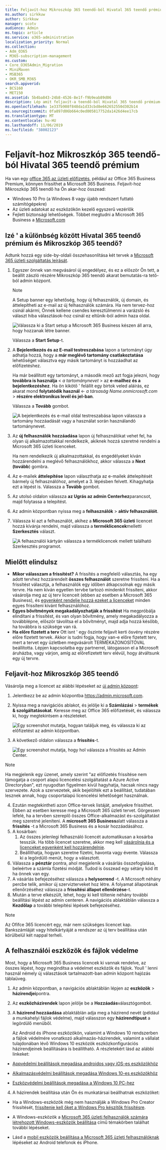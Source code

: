 ```yaml
---
title: Feljavít-hoz Mikroszkóp 365 teendő-ból Hivatal 365 teendő prémium
ms.author: sirkkuw
author: Sirkkuw
manager: scotv
audience: Admin
ms.topic: article
ms.service: o365-administration
localization_priority: Normal
ms.collection:
- Adm_O365
- M365-subscription-management
ms.custom:
- Core_O365Admin_Migration
- MiniMaven
- MSB365
- OKR_SMB_M365
search.appverid:
- BCS160
- MET150
ms.assetid: 5b4ba843-24b8-4526-8e1f-f9b9eab89d06
description: Lép amit feljavít-a teendő-ból Hivatal 365 teendő prémium-hoz Mikroszkóp 365 teendő.
ms.openlocfilehash: 1e337b908f848da1d33cbd8e662652550d302b14
ms.sourcegitcommit: 0fa897d06b664c0ed005817752da1426d4ee17cb
ms.translationtype: MT
ms.contentlocale: hu-HU
ms.lasthandoff: 11/06/2019
ms.locfileid: "38002123"
---
```

# <a name="upgrade-to-microsoft-365-business-from-office-365-business-premium"></a>Feljavít-hoz Mikroszkóp 365 teendő-ból Hivatal 365 teendő prémium

Ha van egy [office 365 az üzleti előfizetés](https://products.office.com/compare-all-microsoft-office-products-4-column?activetab=tab:primaryr2), például az Office 365 Business Premium, könnyen frissíthet a Microsoft 365 Business. Feljavít-hoz Mikroszkóp 365 teendő ha Ön akar-hoz összead: 
- Windows 10 Pro (a Windows 8 vagy újabb rendszert futtató számítógépekre)
- Az üzleti adatokat az eszközökön kezelő egyszerű vezérlők
- Fejlett biztonsági lehetőségek.
Többet megtudni a Microsoft 365 Business a [Microsoft.com](https://www.microsoft.com/microsoft-365/business)

## <a name="whats-the-difference-between-office-365-business-premium-and-microsoft-365-business"></a>Izé ' a különbség között Hivatal 365 teendő prémium és Mikroszkóp 365 teendő?
Adtunk hozzá egy side-by-oldali összehasonlítása két tervek a [Microsoft 365 üzleti szolgáltatás leírását](https://docs.microsoft.com/office365/servicedescriptions/microsoft-365-service-descriptions/microsoft-365-business-service-description). 

1. Egyszer önnek van megvásárol új engedélyez, és ez a először Ön tett, a beállít zászló részére Mikroszkóp 365 teendő akarat bemutatás-ra tető-ból admin központ.
    
    > [!NOTE]
    > A Setup banner egy lehetőség, hogy új felhasználók, új domain, és áttelepítheti az e-mail az új felhasználók számára. Ha nem tervez-hoz csinál akármi, Önnek kellene csendes keresztülmenni a varázsló és választ hiba választások-hoz csinál ez eltűnik-ból admin haza oldal. 
  
   ![Válassza ki a Start setup a Microsoft 365 Business készen áll arra, hogy hozzanak létre banner.](media/8d3b0d97-7cca-497f-9364-4b00ad670209.png)
  
    Válassza a **Start Setup**-t.
    
2. A **Bejelentkezés és az E-mail testreszabása** lapon a tartományt úgy adhatja hozzá, hogy a **már meglévő tartomány csatlakoztatása** lehetőséget választva egy másik tartományt is hozzáadhat az előfizetéshez. 
    
    Ha már beállított egy tartományt, a második mező azt fogja jelezni, hogy **továbbra is használja** \< _a tartománynevet_ \> az **e-mailhez és a bejelentkezéshez**.   Ha ön kikötő ' felállít egy birtok veled aláírás, ez akarat mond **folytatódik használ** \<- _a társaság Name.onmicrosoft.com_ \> **részére elektronikus levél és jel-ban**.  
    
    Válassza a **Tovább** gombot.
    
    ![A bejelentkezés és e-mail oldal testreszabása lapon válassza a tartomány hozzáadását vagy a használat során használandó tartománynevet.](media/c3f5cfb2-1189-4d2f-803b-c9feb008a7a3.png)
  
3. Az **új felhasználók hozzáadása** lapon új felhasználókat vehet fel, ha olyan új alkalmazottakkal rendelkezik, akiknek hozzá szeretné rendelni a Microsoft 365 üzleti licenceket. 
    
    Ha nem rendelkezik új alkalmazottakkal, és engedélyeket kíván hozzárendelni a meglévő felhasználókhoz, akkor válassza a **Next (tovább**) gombra.
    
4. Az e-mailek **áttelepítése** lapon választhatja az e-mailek áttelepítését bármely új felhasználóhoz, amelyet a 3. lépésben felvett. Kihagyhatja ezt a lépést is. Válassza a **Tovább** gombot.
    
5. Az utolsó oldalon válassza **az Ugrás az admin Centerhez**parancsot, majd folytassa a telepítést.
    
6. Az admin központban nyissa meg a **felhasználók** \> **aktív felhasználóit**.
    
7. Válassza ki azt a felhasználót, akihez a **Microsoft 365 üzleti** licencet hozzá kívánja rendelni, majd válassza a **terméklicencek**melletti **Szerkesztés** választ.
    
    ![A felhasználói kártyán válassza a terméklicencek mellett található Szerkesztés programot.](media/be0fe2d8-7ff8-447c-88f6-d212ed78451c.png)
  
## <a name="before-you-get-started"></a>Mielőtt elindulsz

- **Mikor válasszam a frissítést?** A frissítés a megfelelő választás, ha egy adott tervhez hozzárendelt **összes felhasználót** szeretne frissíteni. Ha a frissítést választja, a felhasználók egy időben átkapcsolnak egy másik tervre. Ha nem kíván egyetlen tervbe tartozó mindenkit frissíteni, akkor vásárolja meg az új terv licenceit (ebben az esetben a Microsoft 365 Business), és [egyenként rendelje hozzá ezeket a licenceket](https://docs.microsoft.com/office365/admin/manage/assign-licenses-to-users) minden egyes frissíteni kívánt felhasználóhoz. 
- **Egyes bővítmények megakadályozhatják a frissítést** Ha megpróbálja elindítani a frissítést, és van olyan bővítmény, amely megakadályozza a továbblépne, először távolítsa el a bővítményt, majd adja hozzá később, ha továbbra is szüksége van rá. 
- **Ha előre fizetett a terv** Ott isnt ' egy őszinte feljavít kerti ösvény részére előre fizetett tervek. Akkor is tudni fogja, hogy van-e előre fizetett terv, mert a tervet egy üzletben megvásárolt TERMÉKAZONOSÍTÓVAL beállította. Lépjen kapcsolatba egy partnerrel, látogasson el a Microsoft áruházba, vagy várjon, amíg az előrefizetett terv elévül, hogy átváltsunk egy új tervre.

## <a name="upgrade-to-microsoft-365-business"></a>Feljavít-hoz Mikroszkóp 365 teendő
Vásárolja meg a licencet az alábbi lépéseket az [új admin központ](https://docs.microsoft.com/office365/admin/microsoft-365-admin-center-preview):
1. Jelentkezz be az admin központba <a href="https://go.microsoft.com/fwlink/p/?linkid=837890" target="_blank">https://admin.microsoft.com</a>.
2. Nyissa meg a navigációs ablakot, és jelölje ki a **Számlázási** \> **termékek & szolgáltatásokat**. Keresse meg az Office 365 előfizetését, és válassza ki, hogy megtekintsem a részleteket. 

    ![Egy screenshot mutatja, hogyan találjuk meg, és válassza ki az előfizetést az admin központban.](media/FindYourSubscription.png)

3. A következő oldalon válassza a **frissítés**-t. 

      ![Egy screenshot mutatja, hogy hol válassza a frissítés az Admin Center.](media/SelectUpgrade.png)

  > [!NOTE]
  > Ha megjelenik egy üzenet, amely szerint "az előfizetés frissítése nem támogatja a csoport alapú licencelési szolgáltatást a Azure Active Directoryban", ezt nyugodtan figyelmen kívül hagyhatja, hacsak nincs nagy szervezete. Azok a szervezetek, akik bejelölték ezt a beállítást, tudatában lesznek annak, hogy csoportalapú licencelési lehetőséget használnak.

4. Ezután megtekintheti azon Office-tervek listáját, amelyekre frissíthet. Ebben az esetben keresse meg a Microsoft 365 üzleti tervet. Görgessen lefelé, ha a tervben szereplő összes Office-alkalmazást és-szolgáltatást meg szeretné jeleníteni. A **microsoft 365 Business**alatt válassza a **frissítés** -t a Microsoft 365 Business és a kosár hozzáadásához.
5. A kosárban:
    1. Az összes jelenlegi felhasználó licencét automatikusan a kosárba tesszük. Ha több licencet szeretne, akkor meg kell [vásárolnia és a licenceket egyenként kell hozzárendelnie](https://docs.microsoft.com/office365/admin/manage/assign-licenses-to-users).  
    2. Beállíthatja, hogyan szeretne fizetni, havonta vagy évente. Válassza ki a legördülő menüt, hogy a választott.
6. Válassza a **pénztár** pontra, ahol megjelenik a vásárlás összefoglalása, beleértve a számla fizetési módját. Tudod is összead egy sétány kód itt ha önnek van egy.
7. A vásárlás befejezéséhez válassza a **helysorrend** -t.
A Microsoft néhány percbe telik, amikor új szervizterveket hoz létre. A folyamat állapotának ellenőrzéséhez válassza a **frissítési állapot ellenőrzése**-t. 
1. Miután a terve elkészült, lehet, hogy ki kell töltenie néhány további beállítási lépést az admin centeren. A navigációs ablaktáblán válassza a **Kezdőlap** a további telepítési lépések befejezéséhez.

> [!NOTE]
> Az Ofifce 365 licencért egy, már nem szükséges licencet kap. Bankszámláját vagy hitelkártyáját a rendszer az új terv beállítása után körülbelül két nappal terheli.
  
## <a name="protect-user-devices-and-files"></a>A felhasználói eszközök és fájlok védelme

Most, hogy a Microsoft 365 Business licencek ki vannak rendelve, az összes lépést, hogy megindítsa a védelmet eszközök és fájlok. Youll ' lenni használ némely új választások tartalmazott-ban admin központ hajózás táblaüveg.
  
1. Az admin központban, a navigációs ablaktáblán lépjen az **eszközök** \> **házirendjei**pontra.
    
2. Az **eszközházirendek** lapon jelölje be a **Hozzáadás**választógombot.
    
3. A **házirend hozzáadása** ablaktáblán adja meg a házirend nevét (például a munkahelyi fájlok védelme), majd válasszon egy **házirendtípust** a legördülő menüből. 
    
    Az Android és iPhone eszközökön, valamint a Windows 10 rendszerben a fájlok védelmére vonatkozó alkalmazás-házirendek, valamint a vállalat tulajdonában lévő Windows 10 eszközök eszközkonfigurációs házirendjeinek beállítására is beállítható. A részletekért lásd az alábbi linkeket:
    
  - [Appvédelmi beállítások megadása androidos vagy iOS-es eszközökhöz](app-protection-settings-for-android-and-ios.md)
    
  - [Alkalmazásvédelmi beállítások megadása Windows 10-es eszközökhöz](protection-settings-for-windows-10-devices.md)
    
  - [Eszközvédelmi beállítások megadása a Windows 10 PC-hez](protection-settings-for-windows-10-pcs.md)
    
  
4. A házirendek beállítása után Ön és munkatársai beállhatnak eszközöket:
    
  - Ha a Windows-eszközök még nem használják a Windows Pro Creator frissítését, [frissítenie kell őket a Windows Pro készítők frissítésre](upgrade-to-windows-pro-creators-update.md).
    
  - A Windows-eszközök a [Microsoft 365 üzleti felhasználók számára létrehozott Windows-eszközök beállítása](set-up-windows-devices.md) című témakörben találhat további lépéseket. 
    
  - Lásd a [mobil eszközök beállítása a Microsoft 365 üzleti felhasználóknak](set-up-mobile-devices.md) lépéseket az Android telefonok és iPhone. 



